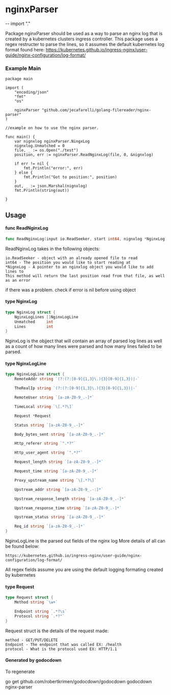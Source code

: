 # nginxParser
--
    import "."

Package nginxParser should be used as a way to parse an nginx log that is
created by a kubernetes clusters ingress controller. This package uses a regex
restructer to parse the lines, so it assumes the default kubernetes log format
found here:
https://kubernetes.github.io/ingress-nginx/user-guide/nginx-configuration/log-format/
### Example Main

    package main

    import (
    	"encoding/json"
    	"fmt"
    	"os"

    	nginxParser "github.com/jecafarelli/golang-filereader/nginx-parser"
    )

    //example on how to use the nginx parser.

    func main() {
    	var nignxlog nginxParser.NingxLog
    	nignxlog.Unmatched = 0
    	file, _ := os.Open("./test")
    	position, err := nginxParser.ReadNginxLog(file, 0, &nignxlog)

    	if err != nil {
    		fmt.Println("error:", err)
    	} else {
    		fmt.Println("Got to position:", position)
    	}
    	out, _ := json.Marshal(nignxlog)
    	fmt.Println(string(out))

    }

## Usage

#### func  ReadNginxLog

```go
func ReadNginxLog(input io.ReadSeeker, start int64, nignxlog *NginxLog) (int64, error)
```
ReadNginxLog takes in the following objects:

    io.ReadSeeker - object with an already opened file to read
    int64 - The position you would like to start reading at
    *NignxLog - A pointer to an nginxlog object you would like to add lines to
    This method will return the last position read from that file, as well as an error

if there was a problem. check if error is nil before using object

#### type NginxLog

```go
type NginxLog struct {
	NginxLogLines []NginxLogLine
	Unmatched     int
	Lines         int
}
```

NginxLog is the objject that will contain an array of parsed log lines as well
as a count of how many lines were parsed and how many lines failed to be parsed.

#### type NginxLogLine

```go
type NginxLogLine struct {
	RemoteAddr string `(?:(?:[0-9]{1,3}\.){3}[0-9]{1,3})|-`

	TheRealIp string `(?:(?:[0-9]{1,3}\.){3}[0-9]{1,3})|-`

	RemoteUser string `[a-zA-Z0-9_.-]*`

	TimeLocal string `\[.*?\]`

	Request *Request

	Status string `[a-zA-Z0-9_.-]*`

	Body_bytes_sent string `[a-zA-Z0-9_.-]*`

	Http_referer string `".*?"`

	Http_user_agent string `".*?"`

	Request_length string `[a-zA-Z0-9_.-]*`

	Request_time string `[a-zA-Z0-9_.-]*`

	Proxy_upstream_name string `\[.*?\]`

	Upstream_addr string `[a-zA-Z0-9_.-:]*`

	Upstream_response_length string `[a-zA-Z0-9_.-]*`

	Upstream_response_time string `[a-zA-Z0-9_.-]*`

	Upstream_status string `[a-zA-Z0-9_.-]*`

	Req_id string `[a-zA-Z0-9_.-]*`
}
```

NginxLogLine is the parsed out fields of the nginx log More details of all can
be found below:

    https://kubernetes.github.io/ingress-nginx/user-guide/nginx-configuration/log-format/

All regex fields assume you are using the default logging formating created by
kubernetes

#### type Request

```go
type Request struct {
	Method string `\w+`

	Endpoint string `.*?\s`
	Protocol string `.*?"`
}
```

Request struct is the details of the request made:

    method - GET/PUT/DELETE
    Endpoint - The endpoint that was called EX: /health
    protocol - What is the protocol used EX: HTTP/1.1

#### Generated by godocdown
To regenerate

go get github.com/robertkrimen/godocdown/godocdown
godocdown nginx-parser
